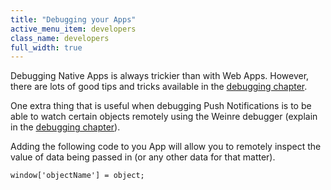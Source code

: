 ```yaml
---
title: "Debugging your Apps"
active_menu_item: developers
class_name: developers
full_width: true
---
```


Debugging Native Apps is always trickier than with Web Apps. However, there are lots of good tips and tricks available in the [debugging chapter](/developers/documentation/scripting-apis/client-scripting-overview/debugging-ac-scripts/native-apps/).

One extra thing that is useful when debugging Push Notifications is to be able to watch certain objects remotely using the Weinre debugger (explain in the [debugging chapter](/developers/documentation/scripting-apis/client-scripting-overview/debugging-ac-scripts/native-apps/)).

Adding the following code to you App will allow you to remotely inspect the value of data being passed in (or any other data for that matter).

    window['objectName'] = object;

